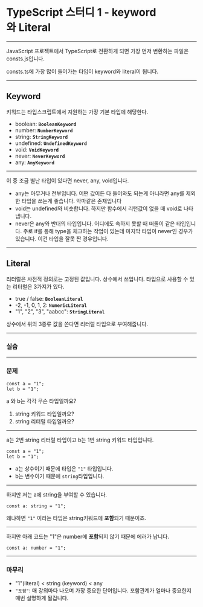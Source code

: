 # TypeScript 스터디 1 - keyword와 Literal

---
JavaScript 프로젝트에서 TypeScript로 전환하게 되면 가장 먼저 변환하는 파일은 consts.js입니다.

consts.ts에 가장 많이 들어가는 타입이 keyword와 literal이 됩니다.

---
## Keyword

키워드는 타입스크립트에서 지원하는 가장 기본 타입에 해당한다.
* boolean: **```BooleanKeyword```**
* number: **```NumberKeyword```**
* string: **```StringKeyword```**
* undefined: **```UndefinedKeyword```**
* void: **```VoidKeyword```**
* never: **```NeverKeyword```**
* any: **```AnyKeyword```**

---
이 중 조금 별난 타입이 있다면 never, any, void입니다.

* any는 아무거나 전부입니다.
  어떤 값이든 다 들어와도 되는게 아니라면 any를 제외한 타입을 쓰는게 좋습니다.
   악마같은 존재입니다
* void는 undefined와 비슷합니다. 하지만 함수에서 리턴값이 없을 때 void로 나타냅니다.
* never은 any와 반대의 타입입니다.
  어디에도 속하지 못할 때 떠돌이 같은 타입입니다.
  주로 if를 통해 type을 체크하는 작업이 있는데 마지막 타입이 never인 경우가 있습니다. 이건 타입을 잘못 짠 경우입니다.

---
## Literal

리터럴은 사전적 정의로는 고정된 값입니다. 상수에서 쓰입니다.
타입으로 사용할 수 있는 리터럴은 3가지가 있다.

* true / false: **```BooleanLiteral```**
* -2, -1, 0, 1, 2: **```NumericLiteral```**
* "1", "2", "3", "aabcc": **```StringLiteral```**


상수에서 위의 3종류 값을 쓴다면 리터럴 타입으로 부여해줍니다.

---
### 실습

---
### 문제
```
const a = "1";
let b = "1";
```

a 와 b는 각각 무슨 타입일까요?
1. string 키워드 타입일까요?
2. string 리터럴 타입일까요?

---
a는 2번 string 리터럴 타입이고 b는 1번 string 키워드 타입입니다.
```
const a = "1";
let b = "1";
```
* a는 상수이기 때문에 타입은 ```"1"``` 타입입니다.
* b는 변수이기 때문에 ```string```타입입니다.

---

하지만 저는 a에 string을 부여할 수 있습니다. 
```
const a: string = "1";
```

왜냐하면  ```"1"``` 이라는 타입은 string키워드에 **포함**되기 때문이죠.

---

하지만 아래 코드는 "1"은 number에 **포함**되지 않기 때문에 에러가 납니다.
```
const a: number = "1";
```

---
### 마무리
* "1"(literal) < string (keyword) < any
* ```"포함"```: 매 강의마다 나오며 가장 중요한 단어입니다. 포함관계가 얼마나 중요한지 매번 설명하게 될겁니다.
